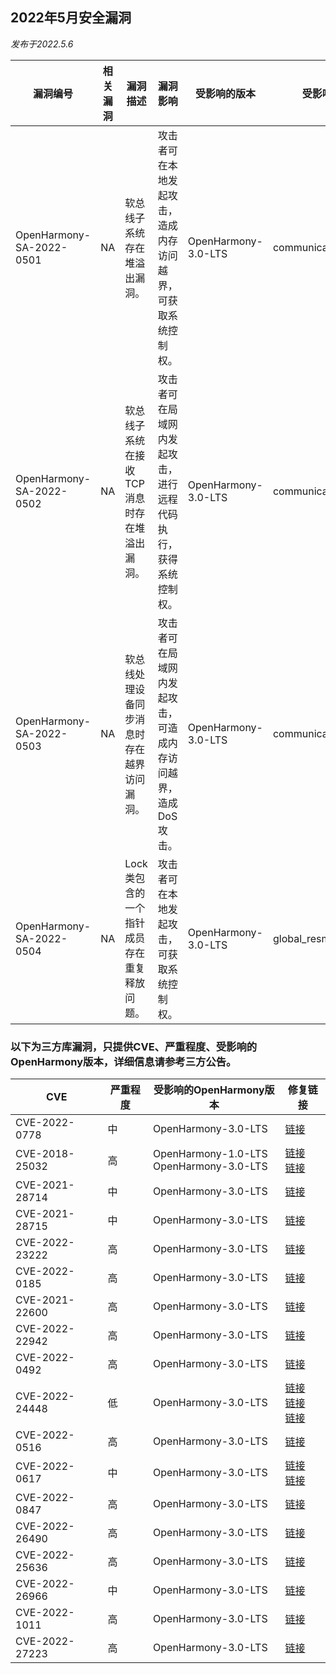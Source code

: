 ## 2022年5月安全漏洞
_发布于2022.5.6_

| 漏洞编号 | 相关漏洞 | 漏洞描述 | 漏洞影响 | 受影响的版本 | 受影响的仓库 | 修复链接 | 参考链接 |
| -------- |-------- | -------- | -------- | ----------- | ----------- | -------- | ------- |
|OpenHarmony-SA-2022-0501 | NA | 软总线子系统存在堆溢出漏洞。| 攻击者可在本地发起攻击，造成内存访问越界，可获取系统控制权。|OpenHarmony-3.0-LTS|communication_dsoftbus|   [链接](https://gitee.com/openharmony/communication_dsoftbus/pulls/1198) |本项目组上报|
|OpenHarmony-SA-2022-0502 | NA | 软总线子系统在接收TCP消息时存在堆溢出漏洞。| 攻击者可在局域网内发起攻击，进行远程代码执行，获得系统控制权。|OpenHarmony-3.0-LTS|communication_dsoftbus|   [链接](https://gitee.com/openharmony/communication_dsoftbus/pulls/1113) |本项目组上报|
|OpenHarmony-SA-2022-0503 | NA | 软总线处理设备同步消息时存在越界访问漏洞。| 攻击者可在局域网内发起攻击，可造成内存访问越界，造成DoS攻击。|OpenHarmony-3.0-LTS|communication_dsoftbus|   [链接](https://gitee.com/openharmony/communication_dsoftbus/pulls/1369) |本项目组上报|
|OpenHarmony-SA-2022-0504 | NA | Lock类包含的一个指针成员存在重复释放问题。| 攻击者可在本地发起攻击，可获取系统控制权。|OpenHarmony-3.0-LTS|global_resmgr_standard|   [链接](https://gitee.com/openharmony/global_resmgr_standard/pulls/136) |本项目组上报|

### 以下为三方库漏洞，只提供CVE、严重程度、受影响的OpenHarmony版本，详细信息请参考三方公告。

| CVE | 严重程度 | 受影响的OpenHarmony版本 | 修复链接 |
| --- | -------- | ---------------------- | ------- |
| CVE-2022-0778  | 中 | OpenHarmony-3.0-LTS |[链接](https://gitee.com/openharmony/third_party_openssl/pulls/34) |
| CVE-2018-25032 | 高 | OpenHarmony-1.0-LTS<br/>OpenHarmony-3.0-LTS |[链接](https://gitee.com/openharmony/third_party_zlib/pulls/31)<br/>[链接](https://gitee.com/openharmony/third_party_zlib/pulls/30) |
| CVE-2021-28714 | 中 | OpenHarmony-3.0-LTS |[链接](https://gitee.com/openharmony/kernel_linux_5.10/commit/06639c05f98d596690a93b4179235f709fbdfffe) |
| CVE-2021-28715 | 中 | OpenHarmony-3.0-LTS |[链接](https://gitee.com/openharmony/kernel_linux_5.10/commit/2938e8ac18d248567afe744760db99c77aff2253) |
| CVE-2022-23222 | 高 | OpenHarmony-3.0-LTS |[链接](https://gitee.com/openharmony/kernel_linux_5.10/commit/4e695c44106d3f0f9908ffb1c9593205bb7f80ed) |
| CVE-2022-0185  | 高 | OpenHarmony-3.0-LTS |[链接](https://gitee.com/openharmony/kernel_linux_5.10/commit/76a954013f985828558dc67851b1a455ae7d3421) |
| CVE-2021-22600 | 高 | OpenHarmony-3.0-LTS |[链接](https://gitee.com/openharmony/kernel_linux_5.10/commit/214329f8032e15f72d39ab3ecf95b5fab274fe1a) |
| CVE-2022-22942 | 高 | OpenHarmony-3.0-LTS |[链接](https://gitee.com/openharmony/kernel_linux_5.10/commit/9a967f71164cf3b3fc7874b5f1cc193b3819b402) |
| CVE-2022-0492  | 高 | OpenHarmony-3.0-LTS |[链接](https://gitee.com/openharmony/kernel_linux_5.10/commit/ea8f5c0c115c8c61a76b3dfa51cddb9c5c40fec4) |
| CVE-2022-24448 | 低 | OpenHarmony-3.0-LTS |[链接](https://gitee.com/openharmony/kernel_linux_5.10/commit/9e4a6ed92bb4e0b964c5e3fff63d20cf46eda38f)<br/>[链接](https://gitee.com/openharmony/kernel_linux_5.10/commit/af9e3d1a2dc61aa346e33a287fb83c8c0d487881)<br/>[链接](https://gitee.com/openharmony/kernel_linux_5.10/commit/51fef9de52b5b1431cac919c052f1e82f4cdfbae) |
| CVE-2022-0516  | 高 | OpenHarmony-3.0-LTS |[链接](https://gitee.com/openharmony/kernel_linux_5.10/commit/8ba71b83e7acfbbf351d3d5b10ced7a4f66c05c9) |
| CVE-2022-0617  | 中 | OpenHarmony-3.0-LTS |[链接](https://gitee.com/openharmony/kernel_linux_5.10/commit/999c29733c45ac8864c64aa8b4b98df436327096)<br/>[链接](https://gitee.com/openharmony/kernel_linux_5.10/commit/7d65b9dbe4277bac42eb649935cd02fdcd47cfe0) |
| CVE-2022-0847  | 高 | OpenHarmony-3.0-LTS |[链接](https://gitee.com/openharmony/kernel_linux_5.10/commit/b4e786c8ebae053b21583494b44f97e30b58ec3d) |
| CVE-2022-26490 | 高 | OpenHarmony-3.0-LTS |[链接](https://gitee.com/openharmony/kernel_linux_5.10/pulls/141) |
| CVE-2022-25636 | 高 | OpenHarmony-3.0-LTS |[链接](https://gitee.com/openharmony/kernel_linux_5.10/commit/62e6212596777900936105d7dbc18ed2303026c0) |
| CVE-2022-26966 | 中 | OpenHarmony-3.0-LTS |[链接](https://gitee.com/openharmony/kernel_linux_5.10/commit/4b80b2d8eba4d9df430b5b19096299b017541e1d) |
| CVE-2022-1011  | 高 | OpenHarmony-3.0-LTS |[链接](https://gitee.com/openharmony/kernel_linux_5.10/commit/013bad7096d7bee6a3beb0936060e07644fc251d) |
| CVE-2022-27223 | 高 | OpenHarmony-3.0-LTS |[链接](https://gitee.com/openharmony/kernel_linux_5.10/commit/5939446d63ddecefdbe31834c2ee00c5bc0514e2) |

